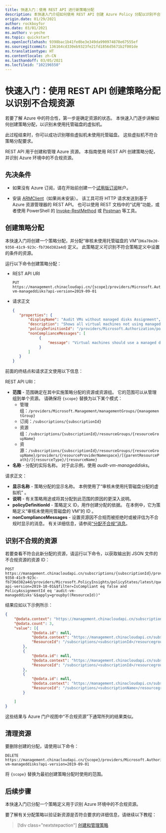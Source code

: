 ```yaml
---
title: 快速入门：使用 REST API 进行新策略分配
description: 本快速入门介绍如何使用 REST API 创建 Azure Policy 分配以识别不合规资源。
origin.date: 01/29/2021
author: rockboyfor
ms.date: 03/01/2021
ms.author: v-yeche
ms.topic: quickstart
ms.openlocfilehash: 9398bac1b41fe0be3e349da990974878e67555ef
ms.sourcegitcommit: 136164cd330eb9323fe21fd1856d5671b2f001de
ms.translationtype: HT
ms.contentlocale: zh-CN
ms.lasthandoff: 03/05/2021
ms.locfileid: "102196550"
---
```

# <a name="quickstart-create-a-policy-assignment-to-identify-non-compliant-resources-with-rest-api"></a>快速入门：使用 REST API 创建策略分配以识别不合规资源

若要了解 Azure 中的符合性，第一步是确定资源的状态。
本快速入门逐步讲解如何创建策略分配，以识别未使用托管磁盘的虚拟机。

此过程结束时，你可以成功识别哪些虚拟机未使用托管磁盘。 这些虚拟机不符合策略分配要求。 

REST API 用于创建和管理 Azure 资源。 本指南使用 REST API 创建策略分配，并识别 Azure 环境中的不合规资源。

## <a name="prerequisites"></a>先决条件

- 如果没有 Azure 订阅，请在开始前创建一个[试用版订阅](https://www.microsoft.com/china/azure/index.html?fromtype=cn)帐户。

- 安装 [ARMClient](https://github.com/projectkudu/ARMClient)（如果尚未安装）。 该工具可将 HTTP 请求发送到基于 Azure 资源管理器的 REST API。 也可以使用 REST 文档中的“试用”功能，或者使用 PowerShell 的 [Invoke-RestMethod](https://docs.microsoft.com/powershell/module/microsoft.powershell.utility/invoke-restmethod) 或 [Postman](https://www.postman.com) 等工具。

<!--NOT AVAILABLE ON [!INCLUDE [azure-cli-2-azurechinacloud-environment-parameter](../../../includes/azure-cli-2-azurechinacloud-environment-parameter.md)-->

## <a name="create-a-policy-assignment"></a>创建策略分配

本快速入门将创建一个策略分配，并分配“审核未使用托管磁盘的 VM”(`06a78e20-9358-41c9-923c-fb736d382a4d`) 定义。 此策略定义可识别不符合策略定义中设置的条件的资源。

运行以下命令创建策略分配：

- REST API URI

    ```http
    PUT https://management.chinacloudapi.cn/{scope}/providers/Microsoft.Authorization/policyAssignments/audit-vm-manageddisks?api-version=2019-09-01
    ```

- 请求正文

     ```json
     {
        "properties": {
            "displayName": "Audit VMs without managed disks Assignment",
            "description": "Shows all virtual machines not using managed disks",
            "policyDefinitionId": "/providers/Microsoft.Authorization/policyDefinitions/06a78e20-9358-41c9-923c-fb736d382a4d",
            "nonComplianceMessages": [
                 {
                     "message": "Virtual machines should use a managed disk"
                 }
            ]
        }
    }
    ```

前面的终结点和请求正文使用以下信息：

REST API URI：
- **范围** - 范围确定在其中实施策略分配的资源或资源组。 它的范围可以从管理组到单个资源。 请确保将 `{scope}` 替换为以下某个模式：
    - 管理组：`/providers/Microsoft.Management/managementGroups/{managementGroup}`
    - 订阅：`/subscriptions/{subscriptionId}`
    - 资源组：`/subscriptions/{subscriptionId}/resourceGroups/{resourceGroupName}`
    - 资源：`/subscriptions/{subscriptionId}/resourceGroups/{resourceGroupName}/providers/{resourceProviderNamespace}/[{parentResourcePath}/]{resourceType}/{resourceName}`
- **名称** - 分配的实际名称。 对于此示例，使用 _audit-vm-manageddisks_。

请求正文：
- **显示名称** - 策略分配的显示名称。 本例使用了“审核未使用托管磁盘分配的虚拟机”  。
- **说明** - 有关策略用途或将其分配到此范围的原因的更深入说明。
- **policyDefinitionId** - 策略定义 ID，用作创建分配的依据。 在本例中，它为策略定义“审核未使用托管磁盘的 VM”的 ID  。
- **nonComplianceMessages** - 设置资源因不合规而被拒绝时或被评估为不合规时显示的消息。 有关详细信息，请参阅[“分配不合规”消息](./concepts/assignment-structure.md#non-compliance-messages)。

## <a name="identify-non-compliant-resources"></a>识别不合规的资源

若要查看不符合此新分配的资源，请运行以下命令，以获取输出到 JSON 文件的不合规资源的资源 ID：

```http
POST https://management.chinacloudapi.cn/subscriptions/{subscriptionId}/providers/Microsoft.Authorization/policyDefinitions/06a78e20-9358-41c9-923c-fb736d382a4d/providers/Microsoft.PolicyInsights/policyStates/latest/queryResults?api-version=2019-10-01&$filter=IsCompliant eq false and PolicyAssignmentId eq 'audit-vm-manageddisks'&$apply=groupby((ResourceId))"
```

结果应如以下示例所示：

```json
{
    "@odata.context": "https://management.chinacloudapi.cn/subscriptions/<subscriptionId>/providers/Microsoft.PolicyInsights/policyStates/$metadata#latest",
    "@odata.count": 3,
    "value": [{
            "@odata.id": null,
            "@odata.context": "https://management.chinacloudapi.cn/subscriptions/<subscriptionId>/providers/Microsoft.PolicyInsights/policyStates/$metadata#latest/$entity",
            "ResourceId": "/subscriptions/<subscriptionId>/resourcegroups/<rgname>/providers/microsoft.compute/virtualmachines/<virtualmachineId>"
        },
        {
            "@odata.id": null,
            "@odata.context": "https://management.chinacloudapi.cn/subscriptions/<subscriptionId>/providers/Microsoft.PolicyInsights/policyStates/$metadata#latest/$entity",
            "ResourceId": "/subscriptions/<subscriptionId>/resourcegroups/<rgname>/providers/microsoft.compute/virtualmachines/<virtualmachine2Id>"
        },
        {
            "@odata.id": null,
            "@odata.context": "https://management.chinacloudapi.cn/subscriptions/<subscriptionId>/providers/Microsoft.PolicyInsights/policyStates/$metadata#latest/$entity",
            "ResourceId": "/subscriptions/<subscriptionName>/resourcegroups/<rgname>/providers/microsoft.compute/virtualmachines/<virtualmachine3Id>"
        }

    ]
}
```

这些结果与 Azure 门户视图中“不合规资源”下通常所列的结果类似。 

## <a name="clean-up-resources"></a>清理资源

要删除创建的分配，请使用以下命令：

```http
DELETE https://management.chinacloudapi.cn/{scope}/providers/Microsoft.Authorization/policyAssignments/audit-vm-manageddisks?api-version=2019-09-01
```

将 `{scope}` 替换为最初创建策略分配时使用的范围。

## <a name="next-steps"></a>后续步骤

本快速入门已分配一个策略定义用于识别 Azure 环境中的不合规资源。

要了解有关分配策略以验证新资源是否符合要求的详细信息，请继续以下教程：

> [!div class="nextstepaction"]
> [创建和管理策略](./tutorials/create-and-manage.md)

<!--Update_Description: update meta properties, wording update, update link-->